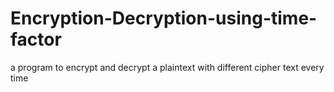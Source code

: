 # Encryption-Decryption-using-time-factor
a program to encrypt and decrypt a plaintext with different cipher text every time
